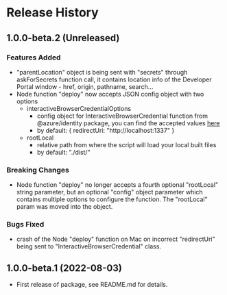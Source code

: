 # Release History

## 1.0.0-beta.2 (Unreleased)

### Features Added

- "parentLocation" object is being sent with "secrets" through askForSecrets function call, it contains location info of the Developer Portal window - href, origin, pathname, search...
- Node function "deploy" now accepts JSON config object with two options
  - interactiveBrowserCredentialOptions 
    - config object for InteractiveBrowserCredential function from @azure/identity package, you can find the accepted values [here](https://learn.microsoft.com/javascript/api/@azure/identity/interactivebrowsercredentialnodeoptions?view=azure-node-latest)
    - by default: { redirectUri: "http://localhost:1337" }
  - rootLocal 
    - relative path from where the script will load your local built files
    - by default: "./dist/"

### Breaking Changes

- Node function "deploy" no longer accepts a fourth optional "rootLocal" string parameter, but an optional "config" object parameter which contains multiple options to configure the function. The "rootLocal" param was moved into the object.

### Bugs Fixed

- crash of the Node "deploy" function on Mac on incorrect "redirectUri" being sent to "InteractiveBrowserCredential" class.

## 1.0.0-beta.1 (2022-08-03)

- First release of package, see README.md for details.
